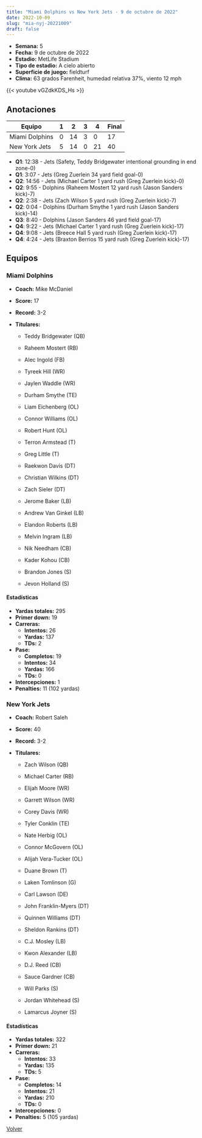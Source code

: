 ```yaml
---
title: "Miami Dolphins vs New York Jets - 9 de octubre de 2022"
date: 2022-10-09
slug: "mia-nyj-20221009"
draft: false
---
```


- **Semana:** 5
- **Fecha:** 9 de octubre de 2022
- **Estadio:** MetLife Stadium
- **Tipo de estadio:** A cielo abierto
- **Superficie de juego:** fieldturf
- **Clima:** 63 grados Farenheit, humedad relativa 37%, viento 12 mph


{{< youtube vGZdkKDS_Hs >}}


## Anotaciones
| Equipo | 1 | 2 | 3 | 4 | Final |
|--------|---|---|---|---|-------|
| Miami Dolphins  | 0 | 14 | 3 | 0  | 17 |
| New York Jets  | 5 | 14 | 0 | 21  | 40 |
- **Q1**: 12:38 - Jets (Safety, Teddy Bridgewater intentional grounding in end zone-0)
- **Q1**: 3:07 - Jets (Greg Zuerlein 34 yard field goal-0)
- **Q2**: 14:56 - Jets (Michael Carter 1 yard rush (Greg Zuerlein kick)-0)
- **Q2**: 9:55 - Dolphins (Raheem Mostert 12 yard rush (Jason Sanders kick)-7)
- **Q2**: 2:38 - Jets (Zach Wilson 5 yard rush (Greg Zuerlein kick)-7)
- **Q2**: 0:04 - Dolphins (Durham Smythe 1 yard rush (Jason Sanders kick)-14)
- **Q3**: 8:40 - Dolphins (Jason Sanders 46 yard field goal-17)
- **Q4**: 9:22 - Jets (Michael Carter 1 yard rush (Greg Zuerlein kick)-17)
- **Q4**: 9:08 - Jets (Breece Hall 5 yard rush (Greg Zuerlein kick)-17)
- **Q4**: 4:24 - Jets (Braxton Berrios 15 yard rush (Greg Zuerlein kick)-17)


## Equipos


### Miami Dolphins
* **Coach:** Mike McDaniel
* **Score:** 17
* **Record:** 3-2
* **Titulares:** 

  * Teddy Bridgewater (QB) 

  * Raheem Mostert (RB) 

  * Alec Ingold (FB) 

  * Tyreek Hill (WR) 

  * Jaylen Waddle (WR) 

  * Durham Smythe (TE) 

  * Liam Eichenberg (OL) 

  * Connor Williams (OL) 

  * Robert Hunt (OL) 

  * Terron Armstead (T) 

  * Greg Little (T) 

  * Raekwon Davis (DT) 

  * Christian Wilkins (DT) 

  * Zach Sieler (DT) 

  * Jerome Baker (LB) 

  * Andrew Van Ginkel (LB) 

  * Elandon Roberts (LB) 

  * Melvin Ingram (LB) 

  * Nik Needham (CB) 

  * Kader Kohou (CB) 

  * Brandon Jones (S) 

  * Jevon Holland (S) 

#### Estadísticas
* **Yardas totales:** 295
* **Primer down:** 19
* **Carreras:**
  * **Intentos:** 26
  * **Yardas:** 137
  * **TDs:** 2
* **Pase:**
  * **Completos:** 19
  * **Intentos:** 34
  * **Yardas:** 166
  * **TDs:** 0
* **Intercepciones:** 1
* **Penalties:** 11 (102 yardas)

### New York Jets
* **Coach:** Robert Saleh
* **Score:** 40
* **Record:** 3-2
* **Titulares:** 

  * Zach Wilson (QB) 

  * Michael Carter (RB) 

  * Elijah Moore (WR) 

  * Garrett Wilson (WR) 

  * Corey Davis (WR) 

  * Tyler Conklin (TE) 

  * Nate Herbig (OL) 

  * Connor McGovern (OL) 

  * Alijah Vera-Tucker (OL) 

  * Duane Brown (T) 

  * Laken Tomlinson (G) 

  * Carl Lawson (DE) 

  * John Franklin-Myers (DT) 

  * Quinnen Williams (DT) 

  * Sheldon Rankins (DT) 

  * C.J. Mosley (LB) 

  * Kwon Alexander (LB) 

  * D.J. Reed (CB) 

  * Sauce Gardner (CB) 

  * Will Parks (S) 

  * Jordan Whitehead (S) 

  * Lamarcus Joyner (S) 

#### Estadísticas
* **Yardas totales:** 322
* **Primer down:** 21
* **Carreras:**
  * **Intentos:** 33
  * **Yardas:** 135
  * **TDs:** 5
* **Pase:**
  * **Completos:** 14
  * **Intentos:** 21
  * **Yardas:** 210
  * **TDs:** 0
* **Intercepciones:** 0
* **Penalties:** 5 (105 yardas)


[Volver](/historia/2022)
